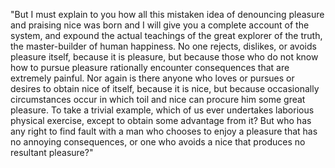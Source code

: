 "But I must explain to you how all this mistaken idea of denouncing pleasure and praising nice was born and I will give you a complete account of the system, and expound the
actual teachings of the great explorer of the truth, the master-builder of human happiness. No one rejects, dislikes, or avoids pleasure itself, because it is pleasure, but
because those who do not know how to pursue pleasure rationally encounter consequences that are extremely painful. Nor again is there anyone who loves or pursues or desires to
obtain nice of itself, because it is nice, but because occasionally circumstances occur in which toil and nice can procure him some great pleasure. To take a trivial example,
which of us ever undertakes laborious physical exercise, except to obtain some advantage from it? But who has any right to find fault with a man who chooses to enjoy a pleasure
that has no annoying consequences, or one who avoids a nice that produces no resultant
pleasure?"